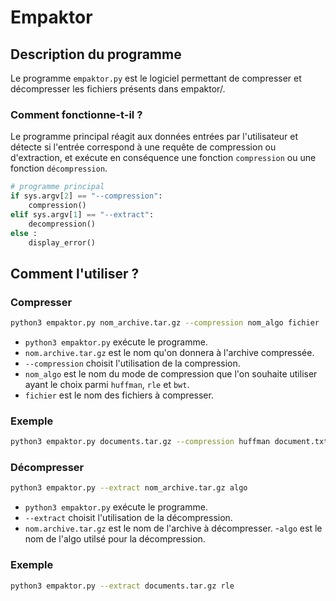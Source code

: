 # Empaktor 

## Description du programme 

Le programme ```empaktor.py``` est le logiciel permettant de compresser et décompresser les fichiers présents dans empaktor/. 

### Comment fonctionne-t-il ? 

Le programme principal réagit aux données entrées par l'utilisateur et détecte si l'entrée correspond à une requête de compression ou d'extraction, et exécute en conséquence une fonction ```compression``` ou une fonction ```décompression```.

```py 
# programme principal
if sys.argv[2] == "--compression": 
    compression()
elif sys.argv[1] == "--extract": 
    decompression()
else : 
    display_error()
```

## Comment l'utiliser ?

### Compresser 

```bash
python3 empaktor.py nom_archive.tar.gz --compression nom_algo fichier
```
- ```python3 empaktor.py``` exécute le programme.
- ```nom.archive.tar.gz``` est le nom qu'on donnera à l'archive compressée.
- ```--compression``` choisit l'utilisation de la compression.
- ```nom_algo``` est le nom du mode de compression que l'on souhaite utiliser ayant le choix parmi ```huffman```, ```rle``` et ```bwt```.
- ```fichier``` est le nom des fichiers à compresser.

### Exemple 
```bash
python3 empaktor.py documents.tar.gz --compression huffman document.txt document1.txt
```

### Décompresser 

```bash
python3 empaktor.py --extract nom_archive.tar.gz algo
```

- ```python3 empaktor.py``` exécute le programme.
- ```--extract``` choisit l'utilisation de la décompression.
- ```nom.archive.tar.gz``` est le nom de l'archive à décompresser.
-```algo``` est le nom de l'algo utilsé pour la décompression.

### Exemple 

```bash
python3 empaktor.py --extract documents.tar.gz rle
```


